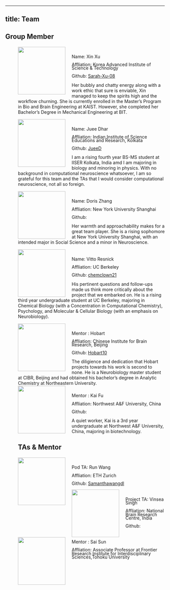 
 
 ---
title: Team
---

## Group Member
<div style = "margin-left:40px; margin-top:20px">

<div>
<div>
<img src="https://tva1.sinaimg.cn/large/e6c9d24egy1h4mdmu0v7kj208e0b9aa8.jpg"  width=150 style="float: left; margin-right: 20px" >
</div>
<div>
<div style="line-height: 80%; padding-top:25px">
Name: Xin Xu

Affliation: Korea Advanced Institute of Science & Technology

Github: <a href="https://github.com/Sarah-Xu-08">Sarah-Xu-08</a>

</div>

Her bubbly and chatty energy along with a work ethic that sure is enviable, Xin managed to keep the spirits high and the workflow churning. She is currently enrolled in the Master’s Program in Bio and Brain Engineering at KAIST. However, she completed her Bachelor’s Degree in Mechanical Engineering at BIT.

</div>
</div>
<div>
<div>
<img src="https://tva1.sinaimg.cn/large/e6c9d24egy1h4mdnfyo6aj20u014075c.jpg"  width=150 style="float: left; margin-right: 20px" >
</div>
<div>
<div style="line-height: 80%; padding-top:25px">
Name: Juee Dhar

Affliation: Indian Institute of Science Educations and Research, Kolkata

Github: <a href="https://github.com/JueeD">JueeD</a>

</div>

I am a rising fourth year BS-MS student at IISER Kolkata, India amd I am  majoring in biology and minoring in physics. With no background in computational neuroscience whatsoever, I am so grateful for this team and the TAs that I would consider computational neuroscience, not all so foreign.

</div>


<div>
<img src="https://tva1.sinaimg.cn/large/e6c9d24egy1h4nu7r6godj20c80g83z4.jpg"  width=150 style="float: left; margin-right: 20px" >
</div>
<div>
<div style="line-height: 80%; padding-top:25px">
Name: Doris Zhang 

Affliation: New York University Shanghai

Github:

</div>

 Her warmth and approachability makes for a great team player. She is a rising sophomore at New York University Shanghai, with an intended major in Social Science and a minor in Neuroscience.

</div>

<div>
<img src="https://tva1.sinaimg.cn/large/e6c9d24egy1h4nu8kby38j212c0u0go7.jpg"  width=150 style="float: left; margin-right: 20px" >
</div>
<div>
<div style="line-height: 80%; padding-top:25px">
Name: Vitto Resnick

Affliation: UC Berkeley 

Github: <a href="https://github.com/chemclown21">chemclown21</a>

</div>

His pertinent questions and follow-ups made us think more critically about the project that we embarked on. He is a rising third year undergraduate student at UC Berkeley, majoring in Chemical Biology (with a Concentration in Computational Chemistry), Psychology, and Molecular & Cellular Biology (with an emphasis on Neurobiology).
  
</div>



<div>
<img src="https://cdn.discordapp.com/attachments/1002414058357665932/1002563188077899776/WeChat_Image_20220729085349-.jpg"  width=150 style="float: left; margin-right: 20px" >
</div>
<div>
<div style="line-height: 80%; padding-top:25px">
Mentor : Hobart

Affliation: Chinese Institute for Brain Research, Beijing

Github: <a href="https://github.com/Hobart10">Hobart10</a>


</div>
The diligience and dedication that Hobart projects towards his work is second to none. He is a Neurobiology master student at CIBR, Beijing and had obtained his bachelor’s degree in Analytic Chemistry at Northeastern University.
</div>
  
</div>
<div>
<img src="https://tva1.sinaimg.cn/large/e6c9d24egy1h4nu9ejmonj20ce0g73ys.jpg"  width=150 style="float: left; margin-right: 20px" >
</div>
<div>
<div style="line-height: 80%; padding-top:25px">
Mentor : Kai Fu

Affliation: Northwest A&F University, China

Github:


</div>
A quiet worker, Kai is a 3rd year undergraduate at Northwest A&F University, China, majoring in biotechnology. 
</div>


## TAs & Mentor

<div style = "margin-top:20px">

<div>
<img src="https://tva1.sinaimg.cn/large/e6c9d24egy1h4ldid3b1ej20k90k9q3a.jpg"  width=150 style="float: left; margin-right: 20px" >
</div>
<div>
<div style="line-height: 80%; padding-top:25px">
Pod TA: Run Wang

Affliation: ETH Zurich

Github: <a href="https://github.com/SamanthaWangdl">Samanthawangdl</a>


</div>

<div>
<img src="https://tva1.sinaimg.cn/large/e6c9d24egy1h4nyowxikej20pi0piq51.jpg"  width=150 style="float: left; margin-right: 20px" >
</div>
<div>
<div style="line-height: 80%; padding-top:25px">
Project TA: Vinsea Singh

Affliation: National Brain Research Centre, India

Github:


</div>


<div>
<img src="https://www.fris.tohoku.ac.jp/media/images/Researcher/creative/suns/sunsai01.JPG"  width=150 style="float: left; margin-right: 20px" >
</div>
<div>
<div style="line-height: 80%; padding-top:25px">
Mentor : Sai Sun

Affliation: Associate Professor at Frontier Research Institute for Interdisciplinary Sciences,Tohoku University



</div>

</div>
